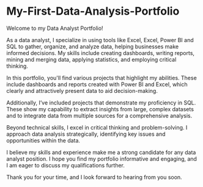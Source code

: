 # My-First-Data-Analysis-Portfolio
Welcome to my Data Analyst Portfolio!

As a data analyst, I specialize in using tools like Excel, Excel, Power BI and SQL to gather, organize, and analyze data, helping businesses make informed decisions. 
My skills include creating dashboards, writing reports, mining and merging data, applying statistics, and employing critical thinking.

In this portfolio, you'll find various projects that highlight my abilities. 
These include dashboards and reports created with Power BI and Excel, which clearly and attractively present data to aid decision-making.

Additionally, I’ve included projects that demonstrate my proficiency in SQL. 
These show my capability to extract insights from large, complex datasets and to integrate data from multiple sources for a comprehensive analysis.

Beyond technical skills, I excel in critical thinking and problem-solving. I approach data analysis strategically, identifying key issues and opportunities within the data.

I believe my skills and experience make me a strong candidate for any data analyst position. 
I hope you find my portfolio informative and engaging, and I am eager to discuss my qualifications further.

Thank you for your time, and I look forward to hearing from you soon.
